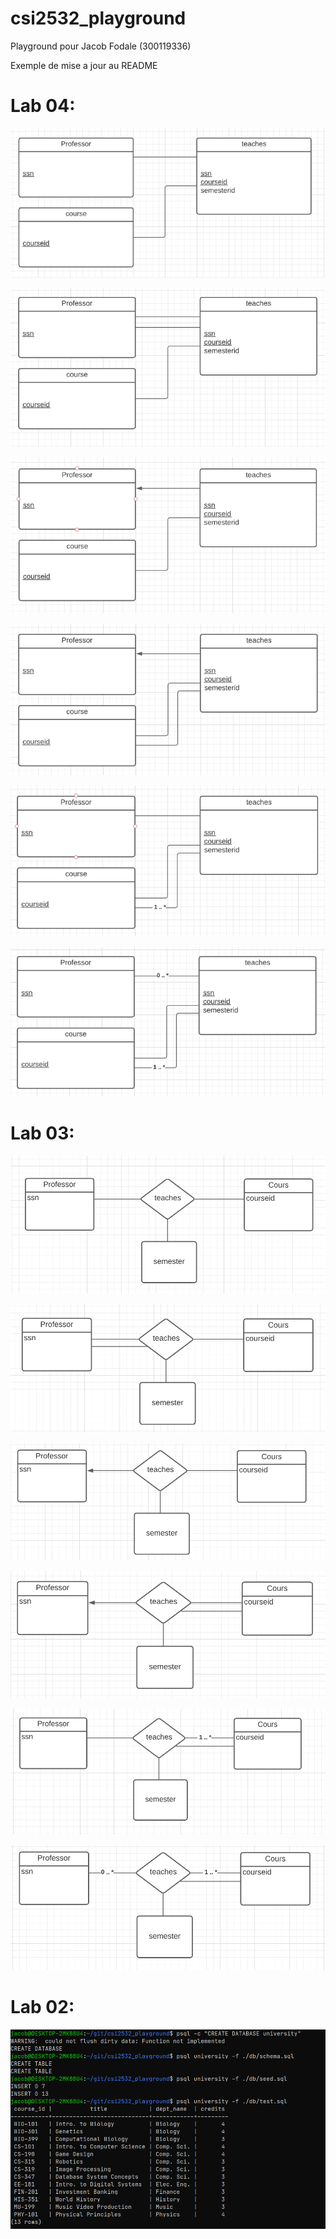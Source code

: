 # csi2532_playground
 
Playground pour Jacob Fodale (300119336)

Exemple de mise a jour au README

# Lab 04:

![rm1](https://github.com/jfoda041/csi2532_playground/blob/lab04/assets/rm1.png?raw=true)

![rm2](https://github.com/jfoda041/csi2532_playground/blob/lab04/assets/rm2.png?raw=true)

![rm3](https://github.com/jfoda041/csi2532_playground/blob/lab04/assets/rm3.PNG?raw=true)

![rm4](https://github.com/jfoda041/csi2532_playground/blob/lab04/assets/rm4.png?raw=true)

![rm5](https://github.com/jfoda041/csi2532_playground/blob/lab04/assets/rm5.png?raw=true)

![rm6](https://github.com/jfoda041/csi2532_playground/blob/lab04/assets/rm6.png?raw=true)

# Lab 03:

![er1](https://github.com/jfoda041/csi2532_playground/blob/lab03/assets/er1.PNG?raw=true)

![er2](https://github.com/jfoda041/csi2532_playground/blob/lab03/assets/er2.png?raw=true)

![er3](https://github.com/jfoda041/csi2532_playground/blob/lab03/assets/er3.PNG?raw=true)

![er4](https://github.com/jfoda041/csi2532_playground/blob/lab03/assets/er4.png?raw=true)

![er5](https://github.com/jfoda041/csi2532_playground/blob/lab03/assets/er5.png?raw=true)

![er6](https://github.com/jfoda041/csi2532_playground/blob/lab03/assets/er6.png?raw=true)

# Lab 02: 

![Image lab02](https://github.com/jfoda041/csi2532_playground/blob/main/image.png?raw=true)
